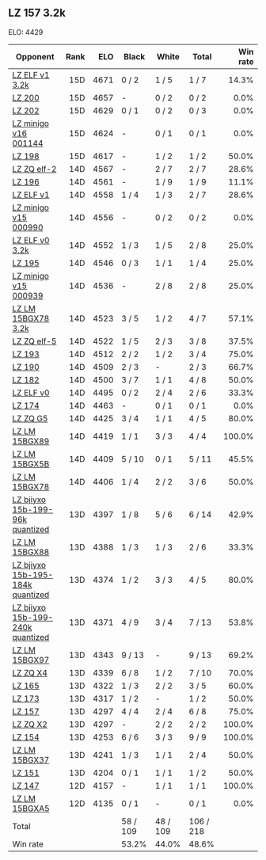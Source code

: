 ## LZ 157 3.2k ##

ELO: 4429

Opponent | Rank | ELO | Black | White | Total | Win rate
---------|-----:|----:|-------|-------|-------|-------:
[LZ ELF v1 3.2k](LZ%20ELF%20v1%203.2k.md) | 15D | 4671 | 0 / 2 | 1 / 5 | 1 / 7 | 14.3%
[LZ 200](LZ%20200.md) | 15D | 4657 | - | 0 / 2 | 0 / 2 | 0.0%
[LZ 202](LZ%20202.md) | 15D | 4629 | 0 / 1 | 0 / 2 | 0 / 3 | 0.0%
[LZ minigo v16 001144](LZ%20minigo%20v16%20001144.md) | 15D | 4624 | - | 0 / 1 | 0 / 1 | 0.0%
[LZ 198](LZ%20198.md) | 15D | 4617 | - | 1 / 2 | 1 / 2 | 50.0%
[LZ ZQ elf-2](LZ%20ZQ%20elf-2.md) | 14D | 4567 | - | 2 / 7 | 2 / 7 | 28.6%
[LZ 196](LZ%20196.md) | 14D | 4561 | - | 1 / 9 | 1 / 9 | 11.1%
[LZ ELF v1](LZ%20ELF%20v1.md) | 14D | 4558 | 1 / 4 | 1 / 3 | 2 / 7 | 28.6%
[LZ minigo v15 000990](LZ%20minigo%20v15%20000990.md) | 14D | 4556 | - | 0 / 2 | 0 / 2 | 0.0%
[LZ ELF v0 3.2k](LZ%20ELF%20v0%203.2k.md) | 14D | 4552 | 1 / 3 | 1 / 5 | 2 / 8 | 25.0%
[LZ 195](LZ%20195.md) | 14D | 4546 | 0 / 3 | 1 / 1 | 1 / 4 | 25.0%
[LZ minigo v15 000939](LZ%20minigo%20v15%20000939.md) | 14D | 4536 | - | 2 / 8 | 2 / 8 | 25.0%
[LZ LM 15BGX78 3.2k](LZ%20LM%2015BGX78%203.2k.md) | 14D | 4523 | 3 / 5 | 1 / 2 | 4 / 7 | 57.1%
[LZ ZQ elf-5](LZ%20ZQ%20elf-5.md) | 14D | 4522 | 1 / 5 | 2 / 3 | 3 / 8 | 37.5%
[LZ 193](LZ%20193.md) | 14D | 4512 | 2 / 2 | 1 / 2 | 3 / 4 | 75.0%
[LZ 190](LZ%20190.md) | 14D | 4509 | 2 / 3 | - | 2 / 3 | 66.7%
[LZ 182](LZ%20182.md) | 14D | 4500 | 3 / 7 | 1 / 1 | 4 / 8 | 50.0%
[LZ ELF v0](LZ%20ELF%20v0.md) | 14D | 4495 | 0 / 2 | 2 / 4 | 2 / 6 | 33.3%
[LZ 174](LZ%20174.md) | 14D | 4463 | - | 0 / 1 | 0 / 1 | 0.0%
[LZ ZQ G5](LZ%20ZQ%20G5.md) | 14D | 4425 | 3 / 4 | 1 / 1 | 4 / 5 | 80.0%
[LZ LM 15BGX89](LZ%20LM%2015BGX89.md) | 14D | 4419 | 1 / 1 | 3 / 3 | 4 / 4 | 100.0%
[LZ LM 15BGX5B](LZ%20LM%2015BGX5B.md) | 14D | 4409 | 5 / 10 | 0 / 1 | 5 / 11 | 45.5%
[LZ LM 15BGX78](LZ%20LM%2015BGX78.md) | 14D | 4406 | 1 / 4 | 2 / 2 | 3 / 6 | 50.0%
[LZ bjiyxo 15b-199-96k quantized](LZ%20bjiyxo%2015b-199-96k%20quantized.md) | 13D | 4397 | 1 / 8 | 5 / 6 | 6 / 14 | 42.9%
[LZ LM 15BGX88](LZ%20LM%2015BGX88.md) | 13D | 4388 | 1 / 3 | 1 / 3 | 2 / 6 | 33.3%
[LZ bjiyxo 15b-195-184k quantized](LZ%20bjiyxo%2015b-195-184k%20quantized.md) | 13D | 4374 | 1 / 2 | 3 / 3 | 4 / 5 | 80.0%
[LZ bjiyxo 15b-199-240k quantized](LZ%20bjiyxo%2015b-199-240k%20quantized.md) | 13D | 4371 | 4 / 9 | 3 / 4 | 7 / 13 | 53.8%
[LZ LM 15BGX97](LZ%20LM%2015BGX97.md) | 13D | 4343 | 9 / 13 | - | 9 / 13 | 69.2%
[LZ ZQ X4](LZ%20ZQ%20X4.md) | 13D | 4339 | 6 / 8 | 1 / 2 | 7 / 10 | 70.0%
[LZ 165](LZ%20165.md) | 13D | 4322 | 1 / 3 | 2 / 2 | 3 / 5 | 60.0%
[LZ 173](LZ%20173.md) | 13D | 4317 | 1 / 2 | - | 1 / 2 | 50.0%
[LZ 157](LZ%20157.md) | 13D | 4297 | 4 / 4 | 2 / 4 | 6 / 8 | 75.0%
[LZ ZQ X2](LZ%20ZQ%20X2.md) | 13D | 4297 | - | 2 / 2 | 2 / 2 | 100.0%
[LZ 154](LZ%20154.md) | 13D | 4253 | 6 / 6 | 3 / 3 | 9 / 9 | 100.0%
[LZ LM 15BGX37](LZ%20LM%2015BGX37.md) | 13D | 4241 | 1 / 3 | 1 / 1 | 2 / 4 | 50.0%
[LZ 151](LZ%20151.md) | 13D | 4204 | 0 / 1 | 1 / 1 | 1 / 2 | 50.0%
[LZ 147](LZ%20147.md) | 12D | 4157 | - | 1 / 1 | 1 / 1 | 100.0%
[LZ LM 15BGXA5](LZ%20LM%2015BGXA5.md) | 12D | 4135 | 0 / 1 | - | 0 / 1 | 0.0%
Total | | | 58 / 109 | 48 / 109 | 106 / 218 | 
Win rate| | | 53.2% | 44.0% | 48.6% | 
